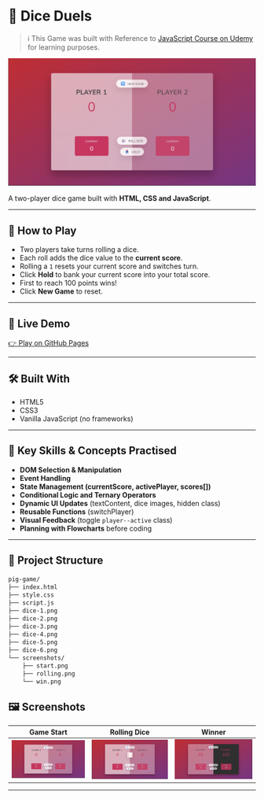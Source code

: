 # 🎲 Dice Duels

> ℹ️ This Game was built with Reference to [JavaScript Course on Udemy](https://www.udemy.com/course/the-complete-javascript-course/?couponCode=KEEPLEARNING) for learning purposes.

![Game Start Screenshot](screenshots/init.png)

<!-- Replace with the real path to your screenshot -->

A two-player dice game built with **HTML, CSS and JavaScript**.

---

## 📝 How to Play

- Two players take turns rolling a dice.
- Each roll adds the dice value to the **current score**.
- Rolling a `1` resets your current score and switches turn.
- Click **Hold** to bank your current score into your total score.
- First to reach 100 points wins!
- Click **New Game** to reset.

---

## 🚀 Live Demo

[👉 Play on GitHub Pages](https://nadeemkhan404.github.io/dice-duel/)

---

## 🛠️ Built With

- HTML5
- CSS3
- Vanilla JavaScript (no frameworks)

---

## 🧰 Key Skills & Concepts Practised

- **DOM Selection & Manipulation**
- **Event Handling**
- **State Management (currentScore, activePlayer, scores[])**
- **Conditional Logic and Ternary Operators**
- **Dynamic UI Updates** (textContent, dice images, hidden class)
- **Reusable Functions** (switchPlayer)
- **Visual Feedback** (toggle `player--active` class)
- **Planning with Flowcharts** before coding

---

## 📂 Project Structure

```text
pig-game/
├── index.html
├── style.css
├── script.js
├── dice-1.png
├── dice-2.png
├── dice-3.png
├── dice-4.png
├── dice-5.png
├── dice-6.png
└── screenshots/
    ├── start.png
    ├── rolling.png
    └── win.png
```

## 🖼️ Screenshots

| Game Start                                | Rolling Dice                                   | Winner                                    |
| ----------------------------------------- | ---------------------------------------------- | ----------------------------------------- |
| ![Start Screenshot](screenshots/init.png) | ![Rolling Screenshot](screenshots/rolling.png) | ![Winner Screenshot](screenshots/win.png) |

---
